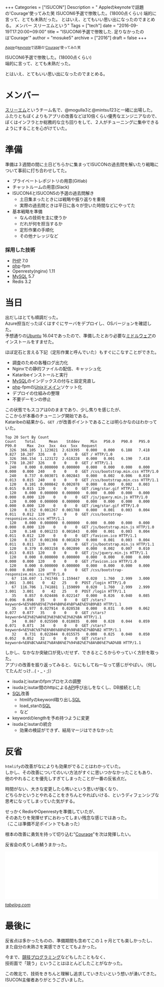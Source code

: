 +++
Categories = ["ISUCON"]
Description = " Appleのkeynoteで話題の'Courage'使ってみた笑  ISUCON6予選で惨敗した。(18000点くらい) 端的に言って、とても未熟だった。  とはいえ、とてもいい思い出になったのでまとめる。  メンバー  スリーエムという"
Tags = ["tech"]
date = "2016-09-19T17:20:00+09:00"
title = "ISUCON6予選で惨敗した. 足りなかったのは'Courage'"
author = "mosuke5"
archive = ["2016"]
draft = false
+++

<body>
<p><span style="font-size: 80%"><a class="keyword" href="http://d.hatena.ne.jp/keyword/Apple">Apple</a>の<a class="keyword" href="http://d.hatena.ne.jp/keyword/keynote">keynote</a>で話題の'<a class="keyword" href="http://d.hatena.ne.jp/keyword/Courage">Courage</a>'使ってみた笑</span></p>

<p>ISUCON6予選で惨敗した。(18000点くらい)<br>
端的に言って、とても未熟だった。</p>

<p>とはいえ、とてもいい思い出になったのでまとめる。</p>

<h1>メンバー</h1>

<p><a class="keyword" href="http://d.hatena.ne.jp/keyword/%A5%B9%A5%EA%A1%BC%A5%A8%A5%E0">スリーエム</a>というチーム名で、@mogulla3と@mintsu123と一緒に出場した。<br>
ふたりともぼくよりもアプリの改善などは10倍くらい優秀なエンジニアなので、<br>
ぼくはインフラとか総務的な立ち回りをして、２人がチューニングに集中できるようにすることを心がけていた。</p>

<h1>準備</h1>

<p>準備は３週間の間に土日どちらかに集まってISUCONの過去問を解いたり戦略について事前に打ち合わせしてた。</p>

<ul>
<li>プライベートレポジトリの用意(Gitlab)</li>
<li>チャットルームの用意(Slack)</li>
<li>ISUCON4とISUCON5の予選の過去問解き

<ul>
<li>土日集まったときには戦略や振り返りを重視</li>
<li>実際の過去問ときは平日に各々が空いた時間などにやってた</li>
</ul>
</li>
<li>基本戦略を準備

<ul>
<li>なんの技術を主に使うか</li>
<li>だれが何を担当するか</li>
<li>定形作業の手順化</li>
<li>その他ナレッジなど</li>
</ul>
</li>
</ul>


<h3>採用した技術</h3>

<ul>
<li>
<a class="keyword" href="http://d.hatena.ne.jp/keyword/PHP">PHP</a> 7.0</li>
<li>
<a class="keyword" href="http://d.hatena.ne.jp/keyword/php">php</a>-fpm</li>
<li>Openresty(nginx) 1.11</li>
<li>
<a class="keyword" href="http://d.hatena.ne.jp/keyword/MySQL">MySQL</a> 5.7</li>
<li>Redis 3.2</li>
</ul>


<h1>当日</h1>

<p>出だしはとても順調だった。<br>
Azure担当だったぼくはすぐにサーバをデプロイし、OSバージョンを確認した。<br>
予想通りの<a class="keyword" href="http://d.hatena.ne.jp/keyword/Ubuntu">Ubuntu</a> 16.04であったので、準備したとおり必要な<a class="keyword" href="http://d.hatena.ne.jp/keyword/%A5%DF%A5%C9%A5%EB%A5%A6%A5%A7%A5%A2">ミドルウェア</a>のインストールをすませた。</p>

<p>ほぼ定石と言える下記（定形作業と呼んでいた）もすぐにこなすことができた。</p>

<ul>
<li>調査のための各種ログ出力化</li>
<li>Nginxでの静的ファイルの配信、キャッシュ化</li>
<li>Kataribeインストールと実行</li>
<li>
<a class="keyword" href="http://d.hatena.ne.jp/keyword/MySQL">MySQL</a>のインデックスの付与と設定見直し</li>
<li>
<a class="keyword" href="http://d.hatena.ne.jp/keyword/php">php</a>-fpmの<a class="keyword" href="http://d.hatena.ne.jp/keyword/Unix">Unix</a><a class="keyword" href="http://d.hatena.ne.jp/keyword/%A5%C9%A5%E1%A5%A4%A5%F3">ドメイン</a>ソケット化</li>
<li>デプロイの仕組みの整理</li>
<li>不要デーモンの停止</li>
</ul>


<p>この状態でもスコアは0のままであり、少し焦りを感じたが、<br>
ここからが本番のチューニング開始である。<br>
Kataribeの結果から、<code>GET /</code>が改善ポイントであることは明らかなのはわかっていた。</p>

```
Top 20 Sort By Count
Count    Total      Mean    Stddev     Min   P50.0   P90.0   P95.0   P99.0     Max  2xx  3xx  4xx  5xx  Request
  326  366.105  1.123021  2.619395   0.000   0.000   6.188   7.418   9.827  10.207  326    0    0    0  GET / HTTP/1.0
  326  366.154  1.123172  2.618228   0.000   0.001   6.190   7.418   9.778  10.207  326    0    0    0  GET / HTTP/1.1
  240    0.000  0.000000  0.000000   0.000   0.000   0.000   0.000   0.000   0.000  240    0    0    0  GET /css/bootstrap.min.css HTTP/1.0
  240    0.737  0.003071  0.002843   0.000   0.002   0.006   0.010   0.013   0.015  240    0    0    0  GET /css/bootstrap.min.css HTTP/1.1
  120    0.101  0.000842  0.002078   0.000   0.000   0.002   0.003   0.015   0.015  120    0    0    0  GET /img/star.gif HTTP/1.1
  120    0.000  0.000000  0.000000   0.000   0.000   0.000   0.000   0.000   0.000  120    0    0    0  GET /js/jquery.min.js HTTP/1.0
  120    0.000  0.000000  0.000000   0.000   0.000   0.000   0.000   0.000   0.000  120    0    0    0  GET /img/star.gif HTTP/1.0
  120    0.152  0.001267  0.001788   0.000   0.001   0.003   0.004   0.011   0.012  120    0    0    0  GET /css/bootstrap-responsive.min.css HTTP/1.1
  120    0.000  0.000000  0.000000   0.000   0.000   0.000   0.000   0.000   0.000  120    0    0    0  GET /js/bootstrap.min.js HTTP/1.0
  120    0.148  0.001233  0.001843   0.000   0.001   0.003   0.004   0.011   0.012  120    0    0    0  GET /favicon.ico HTTP/1.1
  120    0.157  0.001308  0.001829   0.000   0.001   0.003   0.004   0.011   0.011  120    0    0    0  GET /js/bootstrap.min.js HTTP/1.1
  120    0.379  0.003158  0.002890   0.000   0.002   0.007   0.010   0.013   0.015  120    0    0    0  GET /js/jquery.min.js HTTP/1.1
  120    0.000  0.000000  0.000000   0.000   0.000   0.000   0.000   0.000   0.000  120    0    0    0  GET /favicon.ico HTTP/1.0
  120    0.000  0.000000  0.000000   0.000   0.000   0.000   0.000   0.000   0.000  120    0    0    0  GET /css/bootstrap-responsive.min.css HTTP/1.0
   67  116.697  1.741746  1.159447   0.020   1.760   2.999   3.000   3.001   3.001    0   42   25    0  POST /login HTTP/1.0
   67  116.706  1.741881  1.159099   0.020   1.760   2.999   2.999   3.001   3.001    0   42   25    0  POST /login HTTP/1.1
   35    0.857  0.024486  0.022147   0.000   0.026   0.040   0.085   0.096   0.096   35    0    0    0  GET /stars?keyword=%E5%86%85%E7%94%B0%E4%BF%AE%E5%B9%B3 HTTP/1.1
   35    0.977  0.027914  0.020538   0.000   0.031   0.049   0.062   0.077   0.077   35    0    0    0  GET /stars?keyword=%E3%82%A6%E3%83%BC%E3%82%BA HTTP/1.1
   34    0.867  0.025500  0.018035   0.000   0.028   0.044   0.059   0.071   0.071   34    0    0    0  GET /stars?keyword=%E5%8C%97%E6%B6%88%E9%98%B2%E7%BD%B2 HTTP/1.1
   32    0.731  0.022844  0.015575   0.000   0.025   0.040   0.050   0.052   0.052   32    0    0    0  GET /stars?keyword=%E8%BC%AA%E7%8A%B6%E7%94%B2%E7%8A%B6%E7%AD%8B HTTP/1.1 
```


<p>しかし、なかなか突破口が見いだせず、できるところからやっていく方針を取った。<br>
アプリの改善を振り返ってみると、なにもしてねーなって感じがやばい。（何してたんだっけ…(・_・;)）</p>

<ul>
<li>isudaとisutarのfpmプロセスの調整</li>
<li>isudaとisutar間のhttpによる<a class="keyword" href="http://d.hatena.ne.jp/keyword/API">API</a>呼び出しをなくし、DB接続とした</li>
<li>
<a class="keyword" href="http://d.hatena.ne.jp/keyword/SQL">SQL</a>改善

<ul>
<li>htmlifyのkeyword取り出し<a class="keyword" href="http://d.hatena.ne.jp/keyword/SQL">SQL</a>
</li>
<li>load_starの<a class="keyword" href="http://d.hatena.ne.jp/keyword/SQL">SQL</a>
</li>
<li>など</li>
</ul>
</li>
<li>keywordのlengthを予め持つように変更</li>
<li>isudaとisutarの統合

<ul>
<li>効果の検証ができず、結局マージはできなかった</li>
</ul>
</li>
</ul>


<h1>反省</h1>

<p><code>htmlify</code>の改善がなによりも効果がでることはわかっていた。<br>
しかし、その改善についてのいい方法がすぐに思いつかなかったこともあり、<br>
他のやれることを優先しすぎてしまったことが一番の反省点だ。</p>

<p>時間がない、大きな変更したら怖いという思いが強くなり、<br>
どちらかというとやれることをきちんとやればいける、というディフェンシブな思考になってしまっていた気がする。</p>

<p>せっかくRedisやOpenrestyを準備していたが、<br>
そのあたりを発揮せずにおわってしまい残念な感じではあった。<br>
（ここは準備不足ポイントでもあった）</p>

<p>根本の改善に勇気を持って切り込む"<a class="keyword" href="http://d.hatena.ne.jp/keyword/Courage">Courage</a>"を次は発揮したい。</p>

<p>反省会の炙りしめ鯖うまかった。</p>

<p><iframe src="//hatenablog-parts.com/embed?url=http%3A%2F%2Ftabelog.com%2Ftokyo%2FA1303%2FA130301%2F13003370%2F" title="BISTRO三十五段屋 (渋谷/居酒屋)" class="embed-card embed-webcard" scrolling="no" frameborder="0" style="display: block; width: 100%; height: 155px; max-width: 500px; margin: 10px 0px;"></iframe><cite class="hatena-citation"><a href="http://tabelog.com/tokyo/A1303/A130301/13003370/">tabelog.com</a></cite></p>

<h1>最後に</h1>

<p>反省点は多かったものの、準備期間も含めてこの１ヶ月とても楽しかったし、<br>
また自分の未熟さを実感できてとてもよかった。</p>

<p>今まで、<a class="keyword" href="http://d.hatena.ne.jp/keyword/%B6%A5%B5%BB%A5%D7%A5%ED%A5%B0%A5%E9%A5%DF%A5%F3%A5%B0">競技プログラミング</a>などもしたこともなく、<br>
技術面で「競う」ということはほとんどしたことがなかった。</p>

<p>この敗北で、技術をきちんと理解し追求していきたいという想いが湧いてきた。<br>
ISUCON主催者ありがとうございました。</p>
</body>
